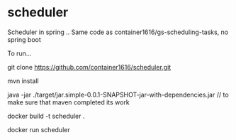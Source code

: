 # scheduler
Scheduler in spring .. Same code as container1616/gs-scheduling-tasks, no spring boot 

To run...

git clone https://github.com/container1616/scheduler.git

mvn install 

java -jar ./target/jar.simple-0.0.1-SNAPSHOT-jar-with-dependencies.jar // to make sure that maven completed its work

docker build -t scheduler .

docker run scheduler

